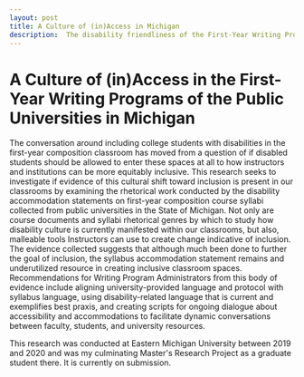 ```yaml
---
layout: post
title: A Culture of (in)Access in Michigan
description:  The disability friendliness of the First-Year Writing Programs of the Public Universities of Michigan as manifested by course documents
---
```

A Culture of (in)Access in the First-Year Writing Programs of the Public Universities in Michigan
============

The conversation around including college students with disabilities in the first-year composition classroom has moved from a question of if disabled students should be allowed to enter these spaces at all to how instructors and institutions can be more equitably inclusive. This research seeks to investigate if evidence of this cultural shift toward inclusion is present in our classrooms by examining the rhetorical work conducted by the disability accommodation statements on first-year composition course syllabi collected from public universities in the State of Michigan. Not only are course documents and syllabi rhetorical genres by which to study how disability culture is currently manifested within our classrooms, but also, malleable tools Instructors can use to create change indicative of inclusion. The evidence collected suggests that although much been done to further the goal of inclusion, the syllabus accommodation statement remains and underutilized resource in creating inclusive classroom spaces. Recommendations for Writing Program Administrators from this body of evidence include aligning university-provided language and protocol with syllabus language, using disability-related language that is current and exemplifies best praxis, and creating scripts for ongoing dialogue about accessibility and accommodations to facilitate dynamic conversations between faculty, students, and university resources.

This research was conducted at Eastern Michigan University between 2019 and 2020 and was my culminating Master's Research Project as a graduate student there. It is currently on submission.   